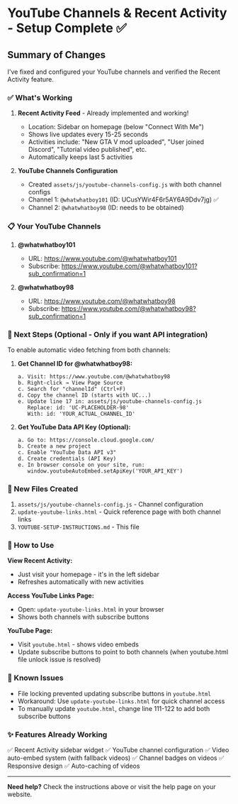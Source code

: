 # YouTube Channels & Recent Activity - Setup Complete ✅

## Summary of Changes

I've fixed and configured your YouTube channels and verified the Recent Activity feature.

### ✅ What's Working

1. **Recent Activity Feed** - Already implemented and working!
   - Location: Sidebar on homepage (below "Connect With Me")
   - Shows live updates every 15-25 seconds
   - Activities include: "New GTA V mod uploaded", "User joined Discord", "Tutorial video published", etc.
   - Automatically keeps last 5 activities

2. **YouTube Channels Configuration**
   - Created `assets/js/youtube-channels-config.js` with both channel configs
   - Channel 1: `@whatwhatboy101` (ID: UCusYWir4F6r5AY6A9Ddv7jg) ✅
   - Channel 2: `@whatwhatboy98` (ID: needs to be obtained)

### 📋 Your YouTube Channels

1. **@whatwhatboy101**
   - URL: https://www.youtube.com/@whatwhatboy101
   - Subscribe: https://www.youtube.com/@whatwhatboy101?sub_confirmation=1

2. **@whatwhatboy98**
   - URL: https://www.youtube.com/@whatwhatboy98
   - Subscribe: https://www.youtube.com/@whatwhatboy98?sub_confirmation=1

### 🔧 Next Steps (Optional - Only if you want API integration)

To enable automatic video fetching from both channels:

1. **Get Channel ID for @whatwhatboy98:**
   ```
   a. Visit: https://www.youtube.com/@whatwhatboy98
   b. Right-click → View Page Source
   c. Search for "channelId" (Ctrl+F)
   d. Copy the channel ID (starts with UC...)
   e. Update line 17 in: assets/js/youtube-channels-config.js
      Replace: id: 'UC-PLACEHOLDER-98'
      With: id: 'YOUR_ACTUAL_CHANNEL_ID'
   ```

2. **Get YouTube Data API Key (Optional):**
   ```
   a. Go to: https://console.cloud.google.com/
   b. Create a new project
   c. Enable "YouTube Data API v3"
   d. Create credentials (API Key)
   e. In browser console on your site, run:
      window.youtubeAutoEmbed.setApiKey('YOUR_API_KEY')
   ```

### 📁 New Files Created

1. `assets/js/youtube-channels-config.js` - Channel configuration
2. `update-youtube-links.html` - Quick reference page with both channel links
3. `YOUTUBE-SETUP-INSTRUCTIONS.md` - This file

### 🎯 How to Use

**View Recent Activity:**
- Just visit your homepage - it's in the left sidebar
- Refreshes automatically with new activities

**Access YouTube Links Page:**
- Open: `update-youtube-links.html` in your browser
- Shows both channels with subscribe buttons

**YouTube Page:**
- Visit `youtube.html` - shows video embeds
- Update subscribe buttons to point to both channels (when youtube.html file unlock issue is resolved)

### 🐛 Known Issues

- File locking prevented updating subscribe buttons in `youtube.html`
- Workaround: Use `update-youtube-links.html` for quick channel access
- To manually update `youtube.html`, change line 111-122 to add both subscribe buttons

### ✨ Features Already Working

✅ Recent Activity sidebar widget
✅ YouTube channel configuration
✅ Video auto-embed system (with fallback videos)
✅ Channel badges on videos
✅ Responsive design
✅ Auto-caching of videos

---

**Need help?** Check the instructions above or visit the help page on your website.
